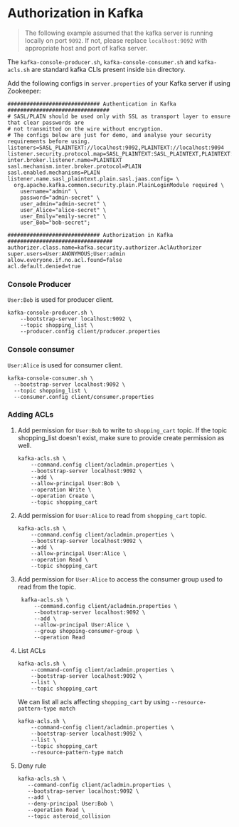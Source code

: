 # Authorization in Kafka

> The following example assumed that the kafka server is running locally on port `9092`.
If not, please replace `localhost:9092` with appropriate host and port of kafka server.

The `kafka-console-producer.sh`, `kafka-console-consumer.sh` and `kafka-acls.sh` are
standard kafka CLIs present inside `bin` directory.

Add the following configs in `server.properties` of your Kafka server if using Zookeeper:

```properties
############################# Authentication in Kafka ################################
# SASL/PLAIN should be used only with SSL as transport layer to ensure that clear passwords are
# not transmitted on the wire without encryption.
# The configs below are just for demo, and analyse your security requirements before using.
listeners=SASL_PLAINTEXT://localhost:9092,PLAINTEXT://localhost:9094
listener.security.protocol.map=SASL_PLAINTEXT:SASL_PLAINTEXT,PLAINTEXT:PLAINTEXT
inter.broker.listener.name=PLAINTEXT
sasl.mechanism.inter.broker.protocol=PLAIN
sasl.enabled.mechanisms=PLAIN
listener.name.sasl_plaintext.plain.sasl.jaas.config= \
  org.apache.kafka.common.security.plain.PlainLoginModule required \
    username="admin" \
    password="admin-secret" \
    user_admin="admin-secret" \
    user_Alice="alice-secret" \
    user_Emily="emily-secret" \
    user_Bob="bob-secret";

############################# Authorization in Kafka #################################
authorizer.class.name=kafka.security.authorizer.AclAuthorizer
super.users=User:ANONYMOUS;User:admin
allow.everyone.if.no.acl.found=false
acl.default.denied=true
```

### Console Producer
`User:Bob` is used for producer client.

```shell
kafka-console-producer.sh \
    --bootstrap-server localhost:9092 \
    --topic shopping_list \
    --producer.config client/producer.properties
```

### Console consumer
`User:Alice` is used for consumer client.

```shell
kafka-console-consumer.sh \
  --bootstrap-server localhost:9092 \
  --topic shopping_list \
  --consumer.config client/consumer.properties
```

### Adding ACLs

1. Add permission for `User:Bob` to write to `shopping_cart` topic.
   If the topic shopping_list doesn't exist, make sure to provide create permission as well.
    ```shell
    kafka-acls.sh \
        --command.config client/acladmin.properties \
        --bootstrap-server localhost:9092 \
        --add \
        --allow-principal User:Bob \
        --operation Write \
        --operation Create \
        --topic shopping_cart
    ```

2. Add permission for `User:Alice` to read from `shopping_cart` topic.
    ```shell
    kafka-acls.sh \
        --command.config client/acladmin.properties \
        --bootstrap-server localhost:9092 \
        --add \
        --allow-principal User:Alice \
        --operation Read \
        --topic shopping_cart
    ```

3. Add permission for `User:Alice` to access the consumer group used to read from the topic.
   ```shell
    kafka-acls.sh \
        --command.config client/acladmin.properties \
        --bootstrap-server localhost:9092 \
        --add \
        --allow-principal User:Alice \
        --group shopping-consumer-group \
        --operation Read
    ```

4. List ACLs
   ```shell
   kafka-acls.sh \
       --command-config client/acladmin.properties \
       --bootstrap-server localhost:9092 \
       --list \
       --topic shopping_cart
   ```

   We can list all acls affecting `shopping_cart` by using `--resource-pattern-type match`
   ```shell
   kafka-acls.sh \
       --command-config client/acladmin.properties \
       --bootstrap-server localhost:9092 \
       --list \
       --topic shopping_cart
       --resource-pattern-type match
   ```

5. Deny rule
   ```shell
   kafka-acls.sh \
      --command-config client/acladmin.properties \
      --bootstrap-server localhost:9092 \
      --add \
      --deny-principal User:Bob \
      --operation Read \
      --topic asteroid_collision
   ```
